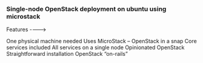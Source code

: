### Single-node OpenStack deployment on ubuntu using microstack ###

Features ---->

One physical machine needed
Uses MicroStack – OpenStack in a snap
Core services included
All services on a single node
Opinionated OpenStack
Straightforward installation
OpenStack “on-rails”
